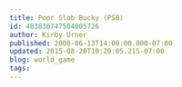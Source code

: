 ```yaml
---
title: Poor Slob Bucky (PSB)
id: 483830747504005726
author: Kirby Urner
published: 2008-06-13T14:00:00.000-07:00
updated: 2015-08-20T10:20:05.215-07:00
blog: world_game
tags: 
---
```



